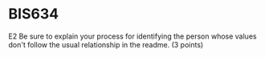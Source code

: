 # BIS634

E2
Be sure to explain your process for identifying the person whose values don't follow the usual relationship in the readme. (3 points)
